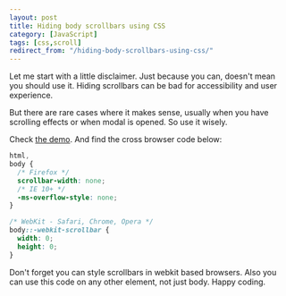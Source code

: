 ```yaml
---
layout: post
title: Hiding body scrollbars using CSS
category: [JavaScript]
tags: [css,scroll]
redirect_from: "/hiding-body-scrollbars-using-css/"
---
```


Let me start with a little disclaimer. Just because you can, doesn't mean you should use it. Hiding scrollbars can be bad for accessibility and user experience.

But there are rare cases where it makes sense, usually when you have scrolling effects or when modal is opened. So use it wisely.

Check [the demo](/public/demos/hide-body-scrollbars/). And find the cross browser code below:

<!--more-->

```scss
html,
body {
  /* Firefox */
  scrollbar-width: none;
  /* IE 10+ */
  -ms-overflow-style: none;
}

/* WebKit - Safari, Chrome, Opera */
body::-webkit-scrollbar {
  width: 0;
  height: 0;
}
```

Don't forget you can style scrollbars in webkit based browsers. Also you can use this code on any other element, not just body. Happy coding.
